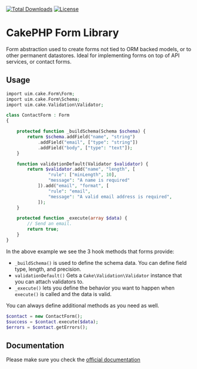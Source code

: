 [![Total Downloads](https://img.shields.io/packagist/dt/cakephp/form.svg?style=flat-square)](https://packagist.org/packages/cakephp/form)
[![License](https://img.shields.io/badge/license-MIT-blue.svg?style=flat-square)](LICENSE.txt)

# CakePHP Form Library

Form abstraction used to create forms not tied to ORM backed models,
or to other permanent datastores. Ideal for implementing forms on top of
API services, or contact forms.

## Usage


```php
import uim.cake.Form\Form;
import uim.cake.Form\Schema;
import uim.cake.Validation\Validator;

class ContactForm : Form
{

    protected function _buildSchema(Schema $schema) {
        return $schema.addField("name", "string")
            .addField("email", ["type": "string"])
            .addField("body", ["type": "text"]);
    }

    function validationDefault(Validator $validator) {
        return $validator.add("name", "length", [
                "rule": ["minLength", 10],
                "message": "A name is required"
            ]).add("email", "format", [
                "rule": "email",
                "message": "A valid email address is required",
            ]);
    }

    protected function _execute(array $data) {
        // Send an email.
        return true;
    }
}
```

In the above example we see the 3 hook methods that forms provide:

- `_buildSchema()` is used to define the schema data. You can define field type, length, and precision.
- `validationDefault()` Gets a `Cake\Validation\Validator` instance that you can attach validators to.
- `_execute()` lets you define the behavior you want to happen when `execute()` is called and the data is valid.

You can always define additional methods as you need as well.

```php
$contact = new ContactForm();
$success = $contact.execute($data);
$errors = $contact.getErrors();
```

## Documentation

Please make sure you check the [official documentation](https://book.cakephp.org/4/en/core-libraries/form.html)
